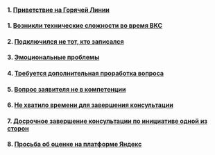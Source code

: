 #### 1. [Приветствие на Горячей Линии](Приветствие%20на%20Горячей%20Линии.md)
#### 1. [Возникли технические сложности во время ВКС](Возникли%20технические%20сложности%20во%20время%20ВКС.md)
#### 2. [Подключился не тот, кто записался](Подключился%20не%20тот,%20кто%20записался.md)
#### 3. [Эмоциональные проблемы](Эмоциональные%20проблемы.md)
#### 4. [Требуется дополнительная проработка вопроса](Требуется%20дополнительная%20проработка%20вопроса.md)
#### 5. [Вопрос заявителя не в компетенции](Вопрос%20заявителя%20не%20в%20компетенции.md)
#### 6. [Не хватило времени для завершения консультации](Не%20хватило%20времени%20для%20завершения%20консультации.md)
#### 7. [Досрочное завершение консультации по инициативе одной из сторон](Досрочное%20завершение%20консультации%20по%20инициативе%20одной%20из%20сторон.md)
#### 8. [Просьба об оценке на платформе Яндекс](Просьба%20об%20оценке%20на%20платформе%20Яндекс.md)

